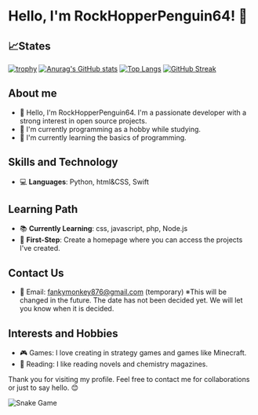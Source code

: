 # Hello, I'm RockHopperPenguin64! 🐧

## :chart_with_upwards_trend:States
[![trophy](https://github-profile-trophy.vercel.app/?username=RockHopperPenguin64&theme=onedark&column=7)](https://github.com/ryo-ma/github-profile-trophy)
[![Anurag's GitHub stats](https://github-readme-stats.vercel.app/api?username=RockHopperPenguin64&theme=onedark&show_icons=true)](https://github.com/anuraghazra/github-readme-stats)
[![Top Langs](https://github-readme-stats.vercel.app/api/top-langs/?username=RockHopperPenguin64&layout=compact&theme=onedark)](https://github.com/anuraghazra/github-readme-stats)
[![GitHub Streak](https://streak-stats.demolab.com/?user=RockHopperPenguin64)](https://git.io/streak-stats)


## About me
- 👋 Hello, I'm RockHopperPenguin64. I'm a passionate developer with a strong interest in open source projects.
- 💼 I'm currently programming as a hobby while studying.
- 🌱 I'm currently learning the basics of programming.

## Skills and Technology
- 💻 **Languages**: Python, html&CSS, Swift

## Learning Path
- 📚 **Currently Learning**: css, javascript, php, Node.js
- 🎯 **First-Step**: Create a homepage where you can access the projects I've created.

## Contact Us
- 📧 Email: fankymonkey876@gmail.com (temporary)
※This will be changed in the future. The date has not been decided yet. We will let you know when it is decided.

## Interests and Hobbies
- 🎮 Games: I love creating in strategy games and games like Minecraft.
- 📖 Reading: I like reading novels and chemistry magazines.

Thank you for visiting my profile. Feel free to contact me for collaborations or just to say hello. 😊

![Snake Game](https://github.com/RockHopperPenguin64/RockHopperPenguin64/blob/output/github-contribution-grid-snake.svg)
